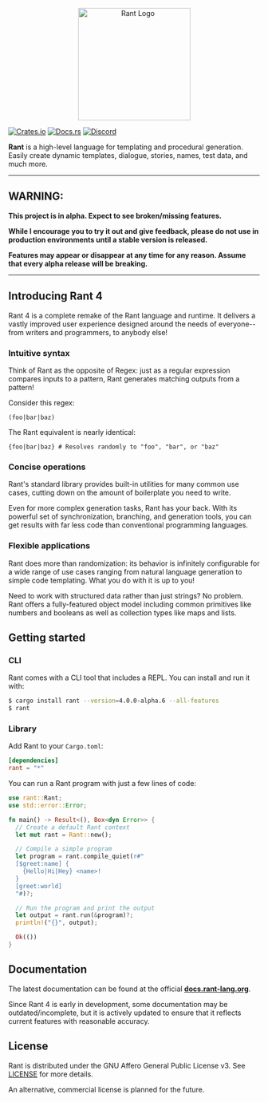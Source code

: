 <p align="center">
<img src="https://i.imgur.com/5IV9vwx.png" alt="Rant Logo" height="225px" width="225px"></img>
</p>

[![Crates.io](https://img.shields.io/crates/v/rant)](https://crates.io/crates/rant)
[![Docs.rs](https://docs.rs/rant/badge.svg)](https://docs.rs/rant)
[![Discord](https://img.shields.io/discord/332251452334669834?color=6C8BD5&label=discord&logo=discord&logoColor=%23fff)](https://discord.gg/5n7bnAD)



**Rant** is a high-level language for templating and procedural generation.
Easily create dynamic templates, dialogue, stories, names, test data, and much more.

***

## WARNING:

**This project is in alpha. Expect to see broken/missing features.**

**While I encourage you to try it out and give feedback, please do not use in production environments until a stable version is released.**

**Features may appear or disappear at any time for any reason. Assume that every alpha release will be breaking.**

***

## Introducing Rant 4

Rant 4 is a complete remake of the Rant language and runtime. It delivers a vastly improved user experience designed around the needs of everyone-- from writers and programmers, to anybody else!

### Intuitive syntax

Think of Rant as the opposite of Regex: 
just as a regular expression compares inputs to a pattern, Rant generates matching outputs from a pattern!

Consider this regex:

```regex
(foo|bar|baz)
```

The Rant equivalent is nearly identical:

```rant
{foo|bar|baz} # Resolves randomly to "foo", "bar", or "baz"
```

### Concise operations

Rant's standard library provides built-in utilities for many common use cases, cutting down on the amount of boilerplate you need to write.

Even for more complex generation tasks, Rant has your back. With its powerful set of synchronization, branching, and generation tools, you can get results with far less code than conventional programming languages.

### Flexible applications

Rant does more than randomization: its behavior is infinitely configurable for a wide range of use cases ranging from natural language generation to simple code templating. What you do with it is up to you!

Need to work with structured data rather than just strings? No problem. Rant offers a fully-featured object model including common primitives like numbers and booleans as well as collection types like maps and lists.

## Getting started

### CLI

Rant comes with a CLI tool that includes a REPL. You can install and run it with:

```sh
$ cargo install rant --version=4.0.0-alpha.6 --all-features
$ rant
```

### Library

Add Rant to your `Cargo.toml`:

```toml
[dependencies]
rant = "*"
```

You can run a Rant program with just a few lines of code:

```rust
use rant::Rant;
use std::error::Error;

fn main() -> Result<(), Box<dyn Error>> {
  // Create a default Rant context
  let mut rant = Rant::new();

  // Compile a simple program
  let program = rant.compile_quiet(r#"
  [$greet:name] {
    {Hello|Hi|Hey} <name>!
  }
  [greet:world]
  "#)?;

  // Run the program and print the output
  let output = rant.run(&program)?;
  println!("{}", output);

  Ok(())
}
```

## Documentation

The latest documentation can be found at the official **[docs.rant-lang.org](https://docs.rant-lang.org)**.

Since Rant 4 is early in development, some documentation may be outdated/incomplete, but it is actively updated to ensure that it reflects current features with reasonable accuracy.


## License

Rant is distributed under the GNU Affero General Public License v3. See [LICENSE](./LICENSE) for more details.

An alternative, commercial license is planned for the future.
